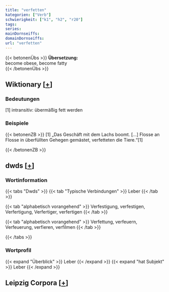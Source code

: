 ```yaml
---
title: "verfetten"
kategorien: ["Verb"]
schwierigkeit: ["k1", "h2", "r20"]
tags:
series:
mainDornseiffs:
domainDornseiffs:
url: "verfetten"
---
```


{{< betonenÜbs >}}
**Übersetzung:**  
become obese, become fatty  
{{< /betonenÜbs >}}

## Wiktionary [[+](https://de.wiktionary.org/wiki/verfetten)]

### Bedeutungen
[1] intransitiv: übermäßig fett werden  

### Beispiele
{{< betonenZB >}}
[1] „Das Geschäft mit dem Lachs boomt. […] Flosse an Flosse in überfüllten Gehegen gemästet, verfetteten die Tiere.“[1]  

{{< /betonenZB >}}


## dwds [[+](https://www.dwds.de/wb/verfetten)]

### Wortinformation
{{< tabs "Dwds" >}}
{{< tab "Typische Verbindungen" >}}
Leber
{{< /tab >}}

{{< tab "alphabetisch vorangehend" >}}
Verfestigung, verfestigen, Verfertigung, Verfertiger, verfertigen
{{< /tab >}}

{{< tab "alphabetisch vorangehend" >}}
Verfettung, verfeuern, Verfeuerung, verfieren, verfilmen
{{< /tab >}}

{{< /tabs >}}

### Wortprofil
{{< expand "Überblick" >}} Leber {{< /expand >}}
{{< expand "hat Subjekt" >}} Leber {{< /expand >}}

## Leipzig Corpora [[+](https://corpora.uni-leipzig.de/en/res?word=verfetten&corpusId=deu_newscrawl-public_2018)]


